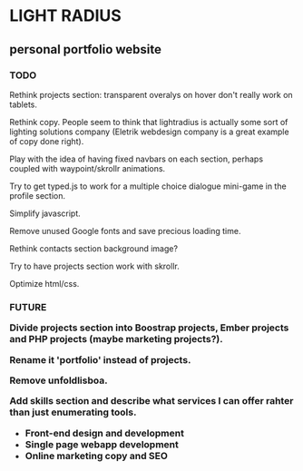 <h1>LIGHT RADIUS</h1>
<h2>personal portfolio website</h2>
<h3>TODO</h3>

<p>Rethink projects section: transparent overalys on hover don't really work on tablets.</p>
<p>Rethink copy. People seem to think that lightradius is actually some sort of lighting solutions company (Eletrik webdesign company is a great example of copy done right).</p>
<p>Play with the idea of having fixed navbars on each section, perhaps coupled with waypoint/skrollr animations.</p>
<p>Try to get typed.js to work for a multiple choice dialogue mini-game in the profile section.</p>
<p>Simplify javascript.</p>
<p>Remove unused Google fonts and save precious loading time.</p>
<p>Rethink contacts section background image?</p>
<p>Try to have projects section work with skrollr.</p>
<p>Optimize html/css.</p>

<h3>FUTURE</33>

<p>Divide projects section into Boostrap projects, Ember projects and PHP projects (maybe marketing projects?).</p>
<p>Rename it 'portfolio' instead of projects.</p>
<p>Remove unfoldlisboa.</p>
<p>Add skills section and describe what services I can offer rahter than just enumerating tools.</p>
<ul>
	<li>Front-end design and development</li>
	<li>Single page webapp development</li>
	<li>Online marketing copy and SEO</li>
</ul>

